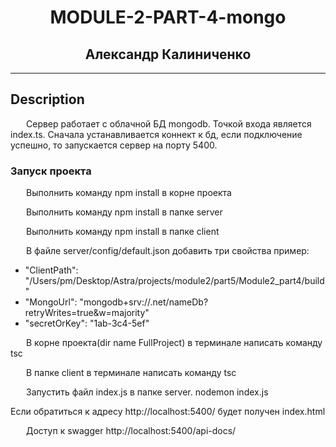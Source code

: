  <h1 align="center">MODULE-2-PART-4-mongo</h1>
   <h2 align="center">Александр Калиниченко</h2> 
<hr />
<h2> Description</h2>
  <p style="text-indent: 25px;">Сервер работает с облачной БД mongodb. Точкой входа является index.ts. 
Сначала устанавливается коннект к бд, если подключение успешно, то запускается сервер на порту 5400. </p>


<h3>Запуск проекта</h3>


   

   <p style="text-indent: 25px;"> Выполнить команду npm install в корне проекта </p>
   <p style="text-indent: 25px;"> Выполнить команду npm install в папке server</p>
   <p style="text-indent: 25px;"> Выполнить команду npm install в папке  client</p>
   <p style="text-indent: 25px;"> В файле server/config/default.json добавить три свойства пример: 
<ul>
<li>"ClientPath": "/Users/pm/Desktop/Astra/projects/module2/part5/Module2_part4/build"</li>
<li>"MongoUrl": "mongodb+srv://.net/nameDb?retryWrites=true&w=majority"</li>
<li>"secretOrKey": "1ab-3c4-5ef"</li>
</ul></p>
   <p style="text-indent: 25px;"> В корне проекта(dir name FullProject) в терминале написать команду tsc </p>
   <p style="text-indent: 25px;"> В папке client в терминале написать команду tsc </p>
   <p style="text-indent: 25px;">Запустить файл index.js в папке server. nodemon index.js</p>
<p> Если обратиться к адресу http://localhost:5400/ будет получен index.html</p>
   <p style="text-indent: 25px;">Доступ к swagger http://localhost:5400/api-docs/</p>
<br/>

